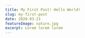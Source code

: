 ```yaml
---
title: My First Post! Hello World!
slug: my-first-post
date: 2020-03-21
featureImage: nature.jpg
excerpt: Lorem lorem lorem
---
```

